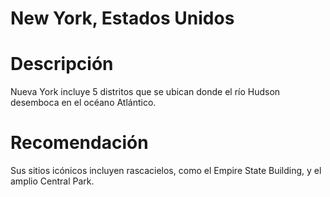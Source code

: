 # New York, Estados Unidos

# Descripción
Nueva York incluye 5 distritos que se ubican donde el río Hudson desemboca en el océano Atlántico.

# Recomendación
Sus sitios icónicos incluyen rascacielos, como el Empire State Building, y el amplio Central Park.